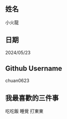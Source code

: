 姓名
----
小火龍

日期
----
2024/05/23

Github Username
---------------
chuan0623

我最喜歡的三件事
---------------
吃吃飯 睡覺 打東東